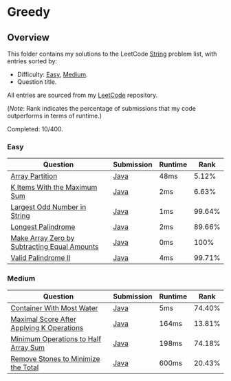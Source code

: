 # Greedy

## Overview
This folder contains my solutions to the LeetCode [String](https://leetcode.com/problem-list/greedy/) problem list,
with entries sorted by:
- Difficulty: [Easy](#easy), [Medium](#medium).
- Question title.

All entries are sourced from my [LeetCode](https://github.com/shumarb/leetcode) repository.

(*Note*: Rank indicates the percentage of submissions that my code outperforms in terms of runtime.)

Completed: 10/400.

### Easy
| Question                                                                                                                                | Submission                                                                                                          | Runtime | Rank   |
|-----------------------------------------------------------------------------------------------------------------------------------------|---------------------------------------------------------------------------------------------------------------------|---------|--------|
| [Array Partition](https://leetcode.com/problems/array-partition/description/)                                                           | [Java](https://github.com/shumarb/leetcode/blob/main/submissions/java/ArrayPartition.java)                          | 48ms    | 5.12%  |
| [K Items With the Maximum Sum](https://leetcode.com/problems/k-items-with-the-maximum-sum/description/)                                 | [Java](https://github.com/shumarb/leetcode/blob/main/submissions/java/KItemsWithTheMaximumSum.java)                 | 2ms     | 6.63%  |
| [Largest Odd Number in String](https://leetcode.com/problems/largest-odd-number-in-string/description/)                                 | [Java](https://github.com/shumarb/leetcode/blob/main/submissions/java/LongestPalindrome.java)                       | 1ms     | 99.64% |
| [Longest Palindrome](https://leetcode.com/problems/longest-palindrome/description/)                                                     | [Java](https://github.com/shumarb/leetcode/blob/main/submissions/java/LongestPalindrome.java)                       | 2ms     | 89.66% |
| [Make Array Zero by Subtracting Equal Amounts](https://leetcode.com/problems/make-array-zero-by-subtracting-equal-amounts/description/) | [Java](https://github.com/shumarb/leetcode/blob/main/submissions/java//MakeArrayZeroBySubtractingEqualAmounts.java) | 0ms     | 100%   |
| [Valid Palindrome II](https://leetcode.com/problems/valid-palindrome-ii/description/)                                                   | [Java](https://github.com/shumarb/leetcode/blob/main/submissions/java/ValidPalindromeTwo.java)                      | 4ms     | 99.71% |

### Medium
| Question                                                                                                                           | Submission                                                                                                        | Runtime | Rank   |
|------------------------------------------------------------------------------------------------------------------------------------|-------------------------------------------------------------------------------------------------------------------|---------|--------|
| [Container With Most Water](https://leetcode.com/problems/container-with-most-water/description/)                                  | [Java](https://github.com/shumarb/leetcode/blob/main/submissions/java/ContainerWithMostWater.java)                | 5ms     | 74.40% |
| [Maximal Score After Applying K Operations](https://leetcode.com/problems/maximal-score-after-applying-k-operations/description/)  | [Java](https://github.com/shumarb/leetcode/blob/main/submissions/java/MaximalScoreAfterApplyingKOperations.java)  | 164ms   | 13.81% |
| [Minimum Operations to Half Array Sum](https://leetcode.com/problems/minimum-operations-to-halve-array-sum/description/)           | [Java](https://github.com/shumarb/leetcode/blob/main/submissions/java/MinimumOperationsToHalfArraySum.java)       | 198ms   | 74.18% |
| [Remove Stones to Minimize the Total](https://leetcode.com/problems/remove-stones-to-minimize-the-total/description/)              | [Java](https://github.com/shumarb/leetcode/blob/main/submissions/java/RemoveStonesToMinimizeTheTotal.java)        | 600ms   | 20.43% |
